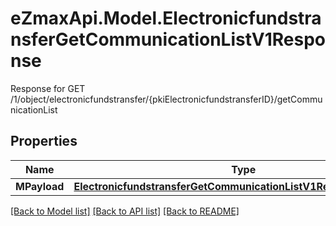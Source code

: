 # eZmaxApi.Model.ElectronicfundstransferGetCommunicationListV1Response
Response for GET /1/object/electronicfundstransfer/{pkiElectronicfundstransferID}/getCommunicationList

## Properties

Name | Type | Description | Notes
------------ | ------------- | ------------- | -------------
**MPayload** | [**ElectronicfundstransferGetCommunicationListV1ResponseMPayload**](ElectronicfundstransferGetCommunicationListV1ResponseMPayload.md) |  | 

[[Back to Model list]](../README.md#documentation-for-models) [[Back to API list]](../README.md#documentation-for-api-endpoints) [[Back to README]](../README.md)

